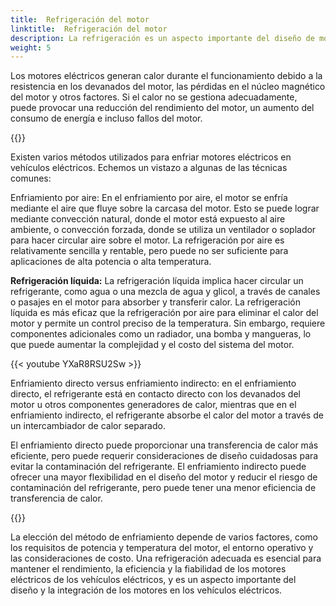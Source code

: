 ```yaml
---
title:  Refrigeración del motor
linktitle:  Refrigeración del motor
description: La refrigeración es un aspecto importante del diseño de motores eléctricos en vehículos eléctricos (EV) para garantizar un rendimiento, eficiencia y confiabilidad óptimos.
weight: 5
---
```

<!-- markdownlint-disable MD033 -->

Los motores eléctricos generan calor durante el funcionamiento debido a la resistencia en los devanados del motor, las pérdidas en el núcleo magnético del motor y otros factores. Si el calor no se gestiona adecuadamente, puede provocar una reducción del rendimiento del motor, un aumento del consumo de energía e incluso fallos del motor.

{{<evkxdisplayaddarticle />}}

Existen varios métodos utilizados para enfriar motores eléctricos en vehículos eléctricos. Echemos un vistazo a algunas de las técnicas comunes:

Enfriamiento por aire: En el enfriamiento por aire, el motor se enfría mediante el aire que fluye sobre la carcasa del motor. Esto se puede lograr mediante convección natural, donde el motor está expuesto al aire ambiente, o convección forzada, donde se utiliza un ventilador o soplador para hacer circular aire sobre el motor. La refrigeración por aire es relativamente sencilla y rentable, pero puede no ser suficiente para aplicaciones de alta potencia o alta temperatura.

**Refrigeración líquida:** La refrigeración líquida implica hacer circular un refrigerante, como agua o una mezcla de agua y glicol, a través de canales o pasajes en el motor para absorber y transferir calor. La refrigeración líquida es más eficaz que la refrigeración por aire para eliminar el calor del motor y permite un control preciso de la temperatura. Sin embargo, requiere componentes adicionales como un radiador, una bomba y mangueras, lo que puede aumentar la complejidad y el costo del sistema del motor.

{{< youtube YXaR8RSU2Sw >}}

Enfriamiento directo versus enfriamiento indirecto: en el enfriamiento directo, el refrigerante está en contacto directo con los devanados del motor u otros componentes generadores de calor, mientras que en el enfriamiento indirecto, el refrigerante absorbe el calor del motor a través de un intercambiador de calor separado.

El enfriamiento directo puede proporcionar una transferencia de calor más eficiente, pero puede requerir consideraciones de diseño cuidadosas para evitar la contaminación del refrigerante. El enfriamiento indirecto puede ofrecer una mayor flexibilidad en el diseño del motor y reducir el riesgo de contaminación del refrigerante, pero puede tener una menor eficiencia de transferencia de calor.

{{<evkxdisplayaddarticle />}}

La elección del método de enfriamiento depende de varios factores, como los requisitos de potencia y temperatura del motor, el entorno operativo y las consideraciones de costo. Una refrigeración adecuada es esencial para mantener el rendimiento, la eficiencia y la fiabilidad de los motores eléctricos de los vehículos eléctricos, y es un aspecto importante del diseño y la integración de los motores en los vehículos eléctricos.
